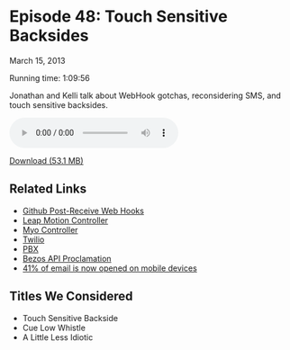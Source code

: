 Episode 48: Touch Sensitive Backsides
====
March 15, 2013

Running time: 1:09:56

Jonathan and Kelli talk about WebHook gotchas, reconsidering SMS, and touch sensitive backsides.

<audio preload="auto" controls>
	<source src="https://s3.amazonaws.com/nitch/Episode_48_Touch_Sensitive_Backsides.mp3" type="audio/mpeg" />
	<source src="https://s3.amazonaws.com/nitch/Episode_48_Touch_Sensitive_Backsides.ogg" type="audio/ogg" />
</audio>

[Download (53.1 MB)](https://s3.amazonaws.com/nitch/Episode_48_Touch_Sensitive_Backsides.mp3 "Episode 48: Touch Sensitive Backsides")

## Related Links

* [Github Post-Receive Web Hooks](https://help.github.com/articles/post-receive-hooks "Post-Receive Hooks &middot; github:help")
* [Leap Motion Controller](https://www.leapmotion.com/ "Leap Motion")
* [Myo Controller](https://getmyo.com/ "MYO - The Gesture Control Armband")
* [Twilio](http://www.twilio.com/ "Twilio Cloud Communications - APIs for Voice, VoIP and Text Messaging")
* [PBX](http://en.wikipedia.org/wiki/Business_telephone_system "Business telephone system - Wikipedia, the free encyclopedia")
* [Bezos API Proclamation](https://plus.google.com/112678702228711889851/posts/eVeouesvaVX "Stevey&#x27;s Google Platforms Rant")
* [41% of email is now opened on mobile devices](http://econsultancy.com/us/blog/62268-41-of-email-is-now-opened-on-mobile-devices)

## Titles We Considered

* Touch Sensitive Backside
* Cue Low Whistle
* A Little Less Idiotic
